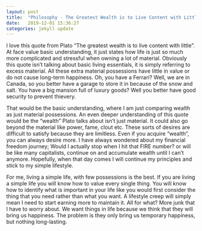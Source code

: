 ```yaml
---
layout: post
title:  "Philosophy - The Greatest Wealth is to Live Content with Little"
date:   2019-12-01 15:36:27
categories: jekyll update
---
```


I love this quote from Plato “The greatest wealth is to live content with little”. At face value basic understanding, it just states how life is just so much more complicated and stressful when owning a lot of material. Obviously this quote isn’t talking about basic living essentials, it is simply referring to excess material. All these extra material possessions have little in value or do not cause long-term happiness. Oh, you have a Ferrari? Well, we are in Canada, so you better have a garage to store it in because of the snow and salt. You have a big mansion full of luxury goods? Well you better have good security to prevent thievery. 

That would be the basic understanding, where I am just comparing wealth as just material possessions. An even deeper understanding of this quote would be the “wealth” Plato talks about isn’t just material. It could also go beyond the material like power, fame, clout etc. These sorts of desires are difficult to satisfy because they are limitless. Even if you acquire “wealth”, you can always desire more. I have always wondered about my financial freedom journey; Would I actually stop when I hit that FIRE number? or will be like many capitalists, continue on and accumulate wealth until I can’t anymore. Hopefully, when that day comes I will continue my principles and stick to my simple lifestyle.
 
For me, living a simple life, with few possessions is the best. If you are living a simple life you will know how to value every single thing. You will know how to identify what is important in your life like you would first consider the thing that you need rather than what you want. A lifestyle creep will simply mean I need to start earning more to maintain it. All for what? More junk that I have to worry about. We want things in life because we think that they will bring us happiness. The problem is they only bring us temporary happiness, but nothing long-lasting.
